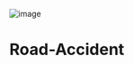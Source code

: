 ![image](https://github.com/user-attachments/assets/11aa894b-af8b-434d-b880-ddc8c2f6783d)
# Road-Accident
